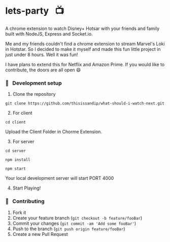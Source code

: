 # lets-party &nbsp; :tv:
A chrome extension to watch Disney+ Hotsar with your friends and family built with NodeJS, Express and Socket.io.

Me and my friends couldn't find a chrome extension to stream Marvel's Loki in Hotstar. 
So I decided to make it myself and made this fun little project in just under 8 hours. Well it was fun!

I have plans to extend this for Netflix and Amazon Prime. If you would like to contribute, the doors are all open :smile:

### 🚀 &nbsp; Development setup

1. Clone the repository

```
git clone https://github.com/thisissandip/what-should-i-watch-next.git
```

2. For client

```
cd client
```

Upload the Client Folder in Chorme Extension.

3. For server
```
cd server
```

```
npm install
```

```
npm start
```

Your local development server will start PORT 4000

4. Start Playing!


### 🤝 &nbsp; Contributing

1. Fork it
2. Create your feature branch (`git checkout -b feature/fooBar`)
3. Commit your changes (`git commit -am 'Add some fooBar'`)
4. Push to the branch (`git push origin feature/fooBar`)
5. Create a new Pull Request
